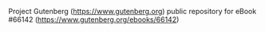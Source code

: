 Project Gutenberg (https://www.gutenberg.org) public repository for
eBook #66142 (https://www.gutenberg.org/ebooks/66142)
